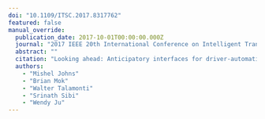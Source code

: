 ```yaml
---
doi: "10.1109/ITSC.2017.8317762"
featured: false
manual_override:
  publication_date: 2017-10-01T00:00:00.000Z
  journal: "2017 IEEE 20th International Conference on Intelligent Transportation Systems (ITSC)"
  abstract: ""
  citation: "Looking ahead: Anticipatory interfaces for driver-automation collaboration (2017)"
  authors:
    - "Mishel Johns"
    - "Brian Mok"
    - "Walter Talamonti"
    - "Srinath Sibi"
    - "Wendy Ju"
---
```


<!-- You can add additional content about this publication here if needed -->
